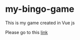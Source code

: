 # my-bingo-game
 
This is my game created in Vue js 

Please go to this [link](https://my-bingo-game.herokuapp.com)